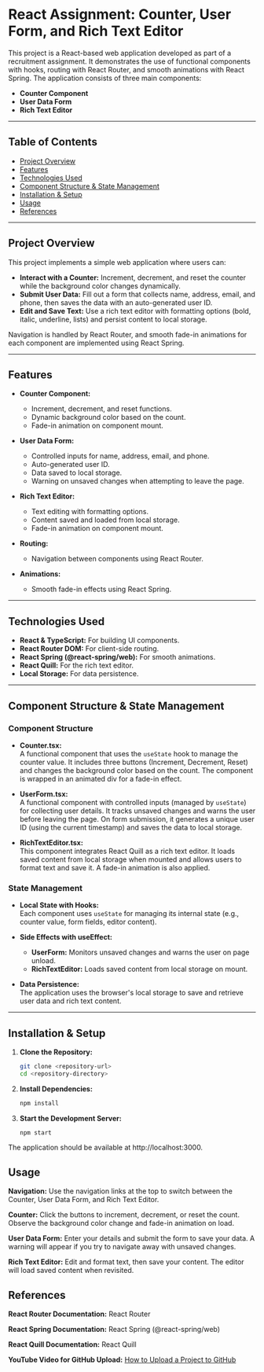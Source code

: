 # React Assignment: Counter, User Form, and Rich Text Editor

This project is a React-based web application developed as part of a recruitment assignment. It demonstrates the use of functional components with hooks, routing with React Router, and smooth animations with React Spring. The application consists of three main components:

- **Counter Component**
- **User Data Form**
- **Rich Text Editor**

---

## Table of Contents

- [Project Overview](#project-overview)
- [Features](#features)
- [Technologies Used](#technologies-used)
- [Component Structure & State Management](#component-structure--state-management)
- [Installation & Setup](#installation--setup)
- [Usage](#usage)
- [References](#references)

---

## Project Overview

This project implements a simple web application where users can:

- **Interact with a Counter:** Increment, decrement, and reset the counter while the background color changes dynamically.
- **Submit User Data:** Fill out a form that collects name, address, email, and phone, then saves the data with an auto-generated user ID.
- **Edit and Save Text:** Use a rich text editor with formatting options (bold, italic, underline, lists) and persist content to local storage.

Navigation is handled by React Router, and smooth fade-in animations for each component are implemented using React Spring.

---

## Features

- **Counter Component:**
  - Increment, decrement, and reset functions.
  - Dynamic background color based on the count.
  - Fade-in animation on component mount.

- **User Data Form:**
  - Controlled inputs for name, address, email, and phone.
  - Auto-generated user ID.
  - Data saved to local storage.
  - Warning on unsaved changes when attempting to leave the page.

- **Rich Text Editor:**
  - Text editing with formatting options.
  - Content saved and loaded from local storage.
  - Fade-in animation on component mount.

- **Routing:**
  - Navigation between components using React Router.

- **Animations:**
  - Smooth fade-in effects using React Spring.

---

## Technologies Used

- **React & TypeScript:** For building UI components.
- **React Router DOM:** For client-side routing.
- **React Spring (@react-spring/web):** For smooth animations.
- **React Quill:** For the rich text editor.
- **Local Storage:** For data persistence.

---

## Component Structure & State Management

### Component Structure

- **Counter.tsx:**  
  A functional component that uses the `useState` hook to manage the counter value. It includes three buttons (Increment, Decrement, Reset) and changes the background color based on the count. The component is wrapped in an animated div for a fade-in effect.

- **UserForm.tsx:**  
  A functional component with controlled inputs (managed by `useState`) for collecting user details. It tracks unsaved changes and warns the user before leaving the page. On form submission, it generates a unique user ID (using the current timestamp) and saves the data to local storage.

- **RichTextEditor.tsx:**  
  This component integrates React Quill as a rich text editor. It loads saved content from local storage when mounted and allows users to format text and save it. A fade-in animation is also applied.

### State Management

- **Local State with Hooks:**  
  Each component uses `useState` for managing its internal state (e.g., counter value, form fields, editor content).

- **Side Effects with useEffect:**  
  - **UserForm:** Monitors unsaved changes and warns the user on page unload.
  - **RichTextEditor:** Loads saved content from local storage on mount.

- **Data Persistence:**  
  The application uses the browser's local storage to save and retrieve user data and rich text content.

---

## Installation & Setup

1. **Clone the Repository:**

   ```bash
   git clone <repository-url>
   cd <repository-directory>
   ```
2. **Install Dependencies:**

    ```bash
    npm install
    ```
3. **Start the Development Server:**

    ```bash
    npm start
    ```
The application should be available at http://localhost:3000.

## Usage
**Navigation:**
Use the navigation links at the top to switch between the Counter, User Data Form, and Rich Text Editor.

**Counter:**
Click the buttons to increment, decrement, or reset the count. Observe the background color change and fade-in animation on load.

**User Data Form:**
Enter your details and submit the form to save your data. A warning will appear if you try to navigate away with unsaved changes.

**Rich Text Editor:**
Edit and format text, then save your content. The editor will load saved content when revisited.

## References
**React Router Documentation:** React Router

**React Spring Documentation:** React Spring (@react-spring/web)

**React Quill Documentation:** React Quill

**YouTube Video for GitHub Upload:** [How to Upload a Project to GitHub](https://www.youtube.com/watch?v=7wzuievFjrk)
